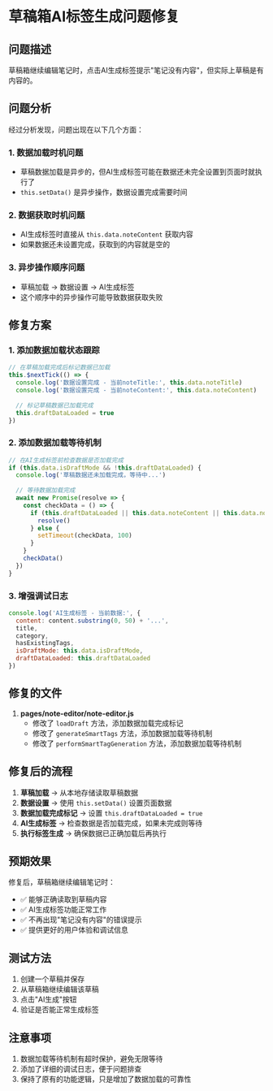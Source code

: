 # 草稿箱AI标签生成问题修复

## 问题描述

草稿箱继续编辑笔记时，点击AI生成标签提示"笔记没有内容"，但实际上草稿是有内容的。

## 问题分析

经过分析发现，问题出现在以下几个方面：

### 1. 数据加载时机问题
- 草稿数据加载是异步的，但AI生成标签可能在数据还未完全设置到页面时就执行了
- `this.setData()` 是异步操作，数据设置完成需要时间

### 2. 数据获取时机问题
- AI生成标签时直接从 `this.data.noteContent` 获取内容
- 如果数据还未设置完成，获取到的内容就是空的

### 3. 异步操作顺序问题
- 草稿加载 → 数据设置 → AI生成标签
- 这个顺序中的异步操作可能导致数据获取失败

## 修复方案

### 1. 添加数据加载状态跟踪
```javascript
// 在草稿加载完成后标记数据已加载
this.$nextTick(() => {
  console.log('数据设置完成 - 当前noteTitle:', this.data.noteTitle)
  console.log('数据设置完成 - 当前noteContent:', this.data.noteContent)
  
  // 标记草稿数据已加载完成
  this.draftDataLoaded = true
})
```

### 2. 添加数据加载等待机制
```javascript
// 在AI生成标签前检查数据是否加载完成
if (this.data.isDraftMode && !this.draftDataLoaded) {
  console.log('草稿数据还未加载完成，等待中...')
  
  // 等待数据加载完成
  await new Promise(resolve => {
    const checkData = () => {
      if (this.draftDataLoaded || this.data.noteContent || this.data.noteTitle) {
        resolve()
      } else {
        setTimeout(checkData, 100)
      }
    }
    checkData()
  })
}
```

### 3. 增强调试日志
```javascript
console.log('AI生成标签 - 当前数据:', {
  content: content.substring(0, 50) + '...',
  title,
  category,
  hasExistingTags,
  isDraftMode: this.data.isDraftMode,
  draftDataLoaded: this.draftDataLoaded
})
```

## 修复的文件

1. **pages/note-editor/note-editor.js**
   - 修改了 `loadDraft` 方法，添加数据加载完成标记
   - 修改了 `generateSmartTags` 方法，添加数据加载等待机制
   - 修改了 `performSmartTagGeneration` 方法，添加数据加载等待机制

## 修复后的流程

1. **草稿加载** → 从本地存储读取草稿数据
2. **数据设置** → 使用 `this.setData()` 设置页面数据
3. **数据加载完成标记** → 设置 `this.draftDataLoaded = true`
4. **AI生成标签** → 检查数据是否加载完成，如果未完成则等待
5. **执行标签生成** → 确保数据已正确加载后再执行

## 预期效果

修复后，草稿箱继续编辑笔记时：
- ✅ 能够正确读取到草稿内容
- ✅ AI生成标签功能正常工作
- ✅ 不再出现"笔记没有内容"的错误提示
- ✅ 提供更好的用户体验和调试信息

## 测试方法

1. 创建一个草稿并保存
2. 从草稿箱继续编辑该草稿
3. 点击"AI生成"按钮
4. 验证是否能正常生成标签

## 注意事项

1. 数据加载等待机制有超时保护，避免无限等待
2. 添加了详细的调试日志，便于问题排查
3. 保持了原有的功能逻辑，只是增加了数据加载的可靠性


